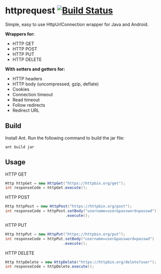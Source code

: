 # httprequest [![Build Status](https://travis-ci.org/zulhilmizainuddin/httprequest.svg?branch=master)](https://travis-ci.org/zulhilmizainuddin/httprequest)
Simple, easy to use HttpUrlConnection wrapper for Java and Android.

**Wrappers for:**
- HTTP GET
- HTTP POST
- HTTP PUT
- HTTP DELETE

**With setters and getters for:**
- HTTP headers
- HTTP body (uncompressed, gzip, deflate)
- Cookies
- Connection timeout
- Read timeout
- Follow redirects
- Redirect URL

## Build
Install Ant. Run the following command to build the jar file:

    ant build jar

## Usage
HTTP GET

```java
Http httpGet = new HttpGet("https://httpbin.org/get");
int responseCode = httpGet.execute();
```
    
HTTP POST

```java
Http httpPost = new HttpPost("https://httpbin.org/post");
int responseCode = httpPost.setBody("username=user&password=passwd")
                           .execute();
```
                            
HTTP PUT

```java
Http httpPut = new HttpPut("https://httpbin.org/put");
int responseCode = httpPut.setBody("username=user&password=passwd")
                          .execute();
```                          
  
HTTP DELETE

```java
Http httpDelete = new HttpDelete("https://httpbin.org/delete?user");
int responseCode = httpDelete.execute();
```
    
